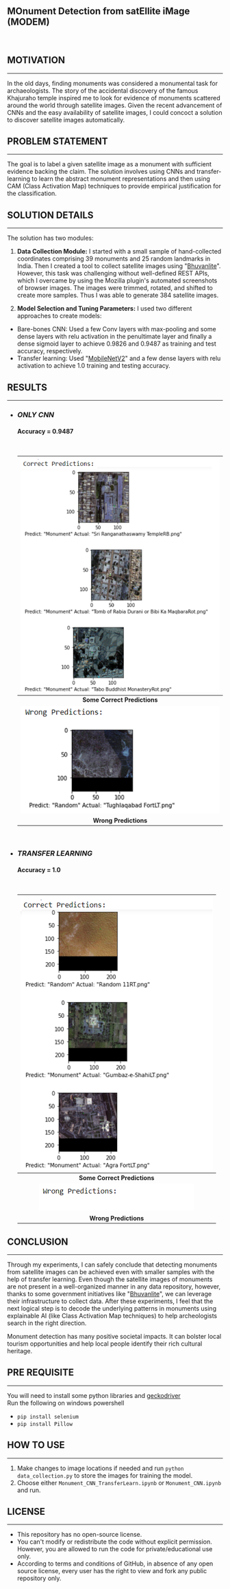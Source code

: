 ## **MO**nument **D**etection from sat**E**llite i**M**age (MODEM)
<br>

## __MOTIVATION__
---
In the old days, finding monuments was considered a monumental task for archaeologists. The story of the accidental discovery of the famous Khajuraho temple inspired me to look for evidence of monuments scattered around the world through satellite images. Given the recent advancement of CNNs and the easy availability of satellite images, I could concoct a solution to discover satellite images automatically.

## __PROBLEM STATEMENT__
---
The goal is to label a given satellite image as a monument with sufficient evidence backing the claim. The solution involves using CNNs and transfer-learning to learn the abstract monument representations and then using CAM (Class Activation Map) techniques to provide empirical justification for the classification.

## __SOLUTION DETAILS__
---
The solution has two modules:
1. **Data Collection Module:** I started with a small sample of hand-collected coordinates comprising 39 monuments and 25 random landmarks in India. Then I created a tool to collect satellite images using "[Bhuvanlite](https://bhuvanlite.nrsc.gov.in/)". However, this task was challenging without well-defined REST APIs, which I overcame by using the Mozilla plugin's automated screenshots of browser images. The images were trimmed, rotated, and shifted to create more samples. Thus I was able to generate 384 satellite images. 

2. **Model Selection and Tuning Parameters:** I used two different approaches to create models: <br>
+ Bare-bones CNN: Used a few Conv layers with max-pooling and some dense layers with relu activation in the penultimate layer and finally a dense sigmoid layer to achieve 0.9826 and 0.9487 as training and test accuracy, respectively.
+ Transfer learning: Used "[MobileNetV2](https://tfhub.dev/google/tf2-preview/mobilenet_v2/feature_vector/4)" and a few dense layers with relu activation to achieve 1.0 training and testing accuracy.


## __RESULTS__
---
+ ### _*ONLY CNN*_ <br>
    #### Accuracy = 0.9487
    <br>

    | ![](docs/img/CNN_Correct.png) |
    |:---:|
    | <b>Some Correct Predictions</b>|
    | ![](docs/img/CNN_Wrong.png) |
    | <b>Wrong Predictions</b>|

<br>

+ ### _*TRANSFER LEARNING*_ <br>
    #### Accuracy = 1.0
    <br>

    | ![](docs/img/Transfer_Correct.png) |
    |:---:|
    | <b>Some Correct Predictions</b>|
    | ![](docs/img/Transfer_Wrong.png) |
    | <b>Wrong Predictions</b>|

## __CONCLUSION__
---
Through my experiments, I can safely conclude that detecting monuments from satellite images can be achieved even with smaller samples with the help of transfer learning. Even though the satellite images of monuments are not present in a well-organized manner in any data repository, however, thanks to some government initiatives like "[Bhuvanlite](https://bhuvanlite.nrsc.gov.in/)", we can leverage their infrastructure to collect data. After these experiments, I feel that the next logical step is to decode the underlying patterns in monuments using explainable AI (like Class Activation Map techniques) to help archeologists search in the right direction.

Monument detection has many positive societal impacts. It can bolster local tourism opportunities and help local people identify their rich cultural heritage.

## __PRE REQUISITE__
---
You will need to install some python libraries and [geckodriver](https://github.com/mozilla/geckodriver/releases)
<br>
Run the following on windows powershell
+ `pip install selenium`
+ `pip install Pillow`

## __HOW TO USE__
---

1. Make changes to image locations if needed and run `python data_collection.py` to store the images for training the model.
2. Choose either `Monument_CNN_TransferLearn.ipynb` or `Monument_CNN.ipynb` and run.

## __LICENSE__
---
+ This repository has no open-source license.
+ You can't modify or redistribute the code without explicit permission. However, you are allowed to run the code for private/educational use only.
+ According to terms and conditions of GitHub, in absence of any open source license, every user has the right to view and fork any public repository only.